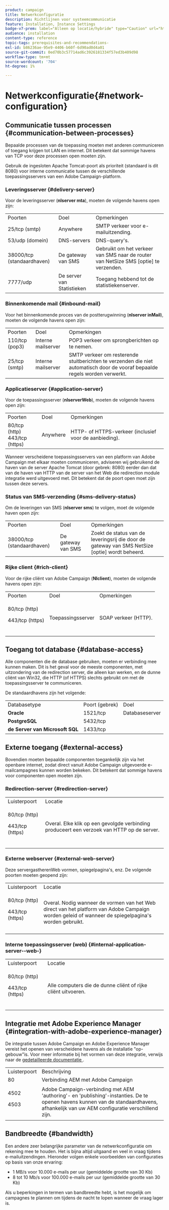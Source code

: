 ```yaml
---
product: campaign
title: Netwerkconfiguratie
description: Richtlijnen voor systeemcommunicatie
feature: Installation, Instance Settings
badge-v7-prem: label="Alleen op locatie/hybride" type="Caution" url="https://experienceleague.adobe.com/docs/campaign-classic/using/installing-campaign-classic/architecture-and-hosting-models/hosting-models-lp/hosting-models.html?lang=nl" tooltip="Alleen van toepassing op on-premise en hybride implementaties"
audience: installation
content-type: reference
topic-tags: prerequisites-and-recommendations-
exl-id: b86236ae-95e9-4406-b60f-6d90ad0d4a01
source-git-commit: 0ed70b3c57714ad6c3926181334f57ed3b409d98
workflow-type: tm+mt
source-wordcount: '704'
ht-degree: 1%

---
```


# Netwerkconfiguratie{#network-configuration}



## Communicatie tussen processen {#communication-between-processes}

Bepaalde processen van de toepassing moeten met anderen communiceren of toegang krijgen tot LAN en internet. Dit betekent dat sommige havens van TCP voor deze processen open moeten zijn.

Gebruik de ingesloten Apache Tomcat-poort als prioriteit (standaard is dit 8080) voor interne communicatie tussen de verschillende toepassingsservers van een Adobe Campaign-platform.

### Leveringsserver {#delivery-server}

Voor de leveringsserver (**nlserver mta**), moeten de volgende havens open zijn:

<table> 
 <tbody> 
  <tr> 
   <td> Poorten <br /> </td> 
   <td> Doel <br /> </td> 
   <td> Opmerkingen <br /> </td> 
  </tr> 
  <tr> 
   <td> 25/tcp (smtp) <br /> </td> 
   <td> Anywhere<br /> </td> 
   <td> SMTP verkeer voor e-mailuitzending.<br /> </td> 
  </tr> 
  <tr> 
   <td> 53/udp (domein) <br /> </td> 
   <td> DNS-servers <br /> </td> 
   <td> DNS-query's.<br /> </td> 
  </tr> 
  <tr> 
   <td> 38000/tcp (standaardhaven) <br /> </td> 
   <td> De gateway van SMS <br /> </td> 
   <td> Gebruikt om het verkeer van SMS naar de router van NetSize SMS [optie] te verzenden.<br /> </td> 
  </tr> 
  <tr> 
   <td> 7777/udp <br /> </td> 
   <td> De server van Statistieken <br /> </td> 
   <td> Toegang hebbend tot de statistiekenserver.<br /> </td> 
  </tr> 
 </tbody> 
</table>

### Binnenkomende mail {#inbound-mail}

Voor het binnenkomende proces van de postterugwinning (**nlserver inMail**), moeten de volgende havens open zijn:

<table> 
 <tbody> 
  <tr> 
   <td> Poorten <br /> </td> 
   <td> Doel <br /> </td> 
   <td> Opmerkingen <br /> </td> 
  </tr> 
  <tr> 
   <td> 110/tcp (pop3) <br /> </td> 
   <td> Interne mailserver <br /> </td> 
   <td> POP3 verkeer om sprongberichten op te nemen.<br /> </td> 
  </tr> 
  <tr> 
   <td> 25/tcp (smtp) <br /> </td> 
   <td> Interne mailserver <br /> </td> 
   <td> SMTP verkeer om resterende stuitberichten te verzenden die niet automatisch door de vooraf bepaalde regels worden verwerkt.<br /> </td> 
  </tr> 
 </tbody> 
</table>

### Applicatieserver {#application-server}

Voor de toepassingsserver (**nlserverWeb**), moeten de volgende havens open zijn:

<table> 
 <tbody> 
  <tr> 
   <td> Poorten <br /> </td> 
   <td> Doel <br /> </td> 
   <td> Opmerkingen <br /> </td> 
  </tr> 
  <tr> 
   <td> 80/tcp (http) <br /> 443/tcp (https) <br /> </td> 
   <td> Anywhere<br /> </td> 
   <td> HTTP- of HTTPS-verkeer (inclusief voor de aanbieding).<br /> </td> 
  </tr> 
 </tbody> 
</table>

Wanneer verscheidene toepassingsservers van een platform van Adobe Campaign met elkaar moeten communiceren, adviseren wij gebruikend de haven van de server Apache Tomcat (door gebrek: 8080) eerder dan dat van de haven van HTTP van de server van het Web die redirection module integratie werd uitgevoerd met. Dit betekent dat de poort open moet zijn tussen deze servers.

### Status van SMS-verzending {#sms-delivery-status}

Om de leveringen van SMS (**nlserver sms**) te volgen, moet de volgende haven open zijn:

<table> 
 <tbody> 
  <tr> 
   <td> Poorten <br /> </td> 
   <td> Doel <br /> </td> 
   <td> Opmerkingen <br /> </td> 
  </tr> 
  <tr> 
   <td> 38000/tcp (standaardhaven) <br /> </td> 
   <td> De gateway van SMS <br /> </td> 
   <td> Zoekt de status van de leveringsrij die door de gateway van SMS NetSize [optie] wordt beheerd.<br /> </td> 
  </tr> 
 </tbody> 
</table>

### Rijke client {#rich-client}

Voor de rijke cliënt van Adobe Campaign (**Nlclient**), moeten de volgende havens open zijn:

<table> 
 <tbody> 
  <tr> 
   <td> Poorten <br /> </td> 
   <td> Doel <br /> </td> 
   <td> Opmerkingen <br /> </td> 
  </tr> 
  <tr> 
   <td><p> 80/tcp (http)</p><p>443/tcp (https)</p><br /> </td> 
   <td> Toepassingsserver <br /> </td> 
   <td> SOAP verkeer (HTTP).<br /> </td> 
  </tr> 
 </tbody> 
</table>

## Toegang tot database {#database-access}

Alle componenten die de database gebruiken, moeten er verbinding mee kunnen maken. Dit is het geval voor de meeste componenten, met uitzondering van de redirection server, die alleen kan werken, en de dunne cliënt van Win32, die HTTP (of HTTPS) slechts gebruikt om met de toepassingsserver te communiceren.

De standaardhavens zijn het volgende:

<table> 
 <tbody> 
  <tr> 
   <td> Databasetype <br /> </td> 
   <td> Poort (gebrek) <br /> </td> 
   <td> Doel <br /> </td> 
  </tr> 
  <tr> 
   <td> <strong> Oracle </strong><br /> </td> 
   <td> 1521/tcp <br /> </td> 
   <td> Databaseserver <br /> </td> 
  </tr> 
  <tr> 
   <td> <strong> PostgreSQL </strong><br /> </td> 
   <td> 5432/tcp <br /> </td> 
  </tr> 
  <tr> 
   <td> <strong> de Server van Microsoft SQL </strong><br /> </td> 
   <td> 1433/tcp <br /> </td> 
  </tr> 
 </tbody> 
</table>

## Externe toegang {#external-access}

Bovendien moeten bepaalde componenten toegankelijk zijn via het openbare internet, zodat direct vanuit Adobe Campaign uitgevoerde e-mailcampagnes kunnen worden bekeken. Dit betekent dat sommige havens voor componenten open moeten zijn.

### Redirection-server {#redirection-server}

<table> 
 <tbody> 
  <tr> 
   <td> Luisterpoort <br /> </td> 
   <td> Locatie <br /> </td> 
  </tr> 
  <tr> 
   <td><p> 80/tcp (http)</p><p> 443/tcp (https)</p><br /> </td> 
   <td> Overal. Elke klik op een gevolgde verbinding produceert een verzoek van HTTP op de server.<br /> </td> 
  </tr> 
 </tbody> 
</table>

### Externe webserver {#external-web-server}

Deze servergastherenWeb vormen, spiegelpagina&#39;s, enz. De volgende poorten moeten geopend zijn:

<table> 
 <tbody> 
  <tr> 
   <td> Luisterpoort <br /> </td> 
   <td> Locatie <br /> </td> 
  </tr> 
  <tr> 
   <td><p> 80/tcp (http)</p><p> 443/tcp (https)</p><br /> </td> 
   <td> Overal. Nodig wanneer de vormen van het Web direct van het platform van Adobe Campaign worden geleid of wanneer de spiegelpagina's worden gebruikt.<br /> </td> 
  </tr> 
 </tbody> 
</table>

### Interne toepassingsserver (web) {#internal-application-server--web-}

<table> 
 <tbody> 
  <tr> 
   <td> Luisterpoort <br /> </td> 
   <td> Locatie <br /> </td> 
  </tr> 
  <tr> 
   <td><p> 80/tcp (http)</p><p> 443/tcp (https)</p><br /> </td> 
   <td> Alle computers die de dunne cliënt of rijke cliënt uitvoeren.<br /> </td> 
  </tr> 
 </tbody> 
</table>

## Integratie met Adobe Experience Manager {#integration-with-adobe-experience-manager}

De integratie tussen Adobe Campaign en Adobe Experience Manager vereist het openen van verscheidene havens als de installatie &quot;op-gebouw&quot;is. Voor meer informatie bij het vormen van deze integratie, verwijs naar de [ gedetailleerde documentatie ](../../integrations/using/about-adobe-experience-manager.md).

<table> 
 <tbody> 
  <tr> 
   <td> Luisterpoort <br /> </td> 
   <td> Beschrijving<br /> </td> 
  </tr> 
  <tr> 
   <td> 80 <br /> </td> 
   <td> Verbinding AEM met Adobe Campaign <br /> </td> 
  </tr> 
  <tr> 
   <td><p> 4502</p><p> 4503</p><br /> </td> 
   <td> Adobe Campaign-verbinding met AEM 'authoring'- en 'publishing'-instanties. De te openen havens kunnen van de standaardhavens, afhankelijk van uw AEM configuratie verschillend zijn.<br /> </td> 
  </tr> 
 </tbody> 
</table>

## Bandbreedte {#bandwidth}

Een andere zeer belangrijke parameter van de netwerkconfiguratie om rekening mee te houden. Het is bijna altijd uitgaand en veel in vraag tijdens e-mailuitzendingen. Hieronder volgen enkele voorbeelden van configuraties op basis van onze ervaring:

* 1 MB/s voor 10.000 e-mails per uur (gemiddelde grootte van 30 Kb)
* 8 tot 10 Mb/s voor 100.000 e-mails per uur (gemiddelde grootte van 30 Kb)

Als u beperkingen in termen van bandbreedte hebt, is het mogelijk om campagnes te plannen om tijdens de nacht te lopen wanneer de vraag lager is.
